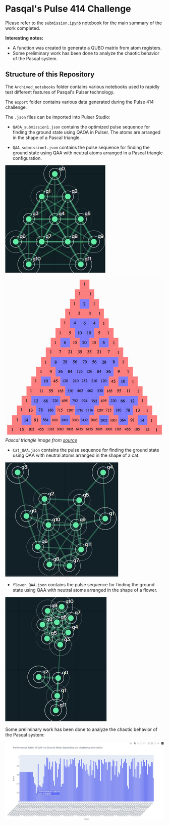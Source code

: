 # Pasqal's Pulse 414 Challenge

Please refer to the `submission.ipynb` notebook for the main summary of the work completed.

**Interesting notes:**
- A function was created to generate a QUBO matrix from atom registers.
- Some preliminary work has been done to analyze the chaotic behavior of the Pasqal system.

## Structure of this Repository

The `Archived_notebooks` folder contains various notebooks used to rapidly test different features of Pasqal's Pulser technology.

The `export` folder contains various data generated during the Pulse 414 challenge.

The `.json` files can be imported into Pulser Studio:

- `QAOA_submission1.json` contains the optimized pulse sequence for finding the ground state using QAOA in Pulser. The atoms are arranged in the shape of a Pascal triangle.

- `QAA_submission1.json` contains the pulse sequence for finding the ground state using QAA with neutral atoms arranged in a Pascal triangle configuration.

![Diagram of the Pascal triangle registers in Pulser Studio](imgs/pascal_triangle_register.jpg)

![Diagram of the Pascal triangle](imgs/pascals4.jpg)  
*Pascal triangle image from [source](https://jwilson.coe.uga.edu/EMAT6680Su12/Berryman/6690/BerrymanK-Pascals/BerrymanK-Pascals.html)*

- `Cat_QAA.json` contains the pulse sequence for finding the ground state using QAA with neutral atoms arranged in the shape of a cat.

![Diagram of the cat register in Pulser Studio](imgs/cat_register.JPG)

- `flower_QAA.json` contains the pulse sequence for finding the ground state using QAA with neutral atoms arranged in the shape of a flower.

![Diagram of the flower register in Pulser Studio](imgs/flower_register.JPG)

Some preliminary work has been done to analyze the chaotic behavior of the Pasqal system:

![Graph of clustering and radius with ratio](imgs/plotly_graph.JPG)